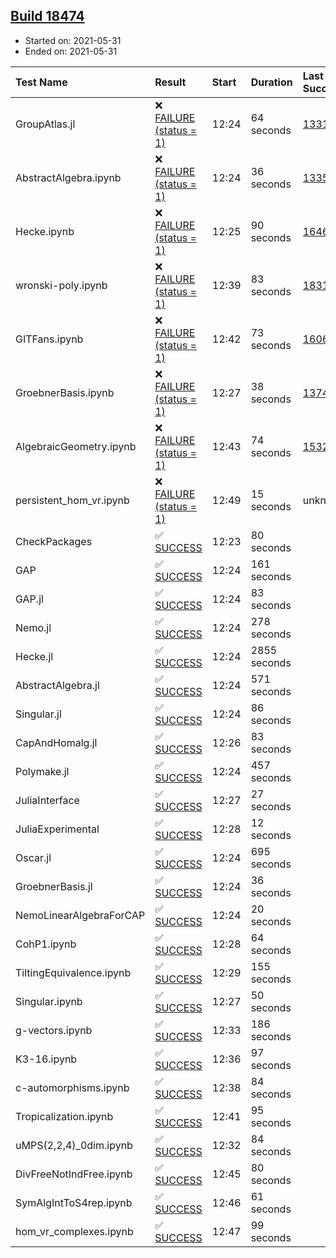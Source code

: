 ## [Build 18474](https://oscarci.mathematik.uni-kl.de/job/oscar/18474/)

* Started on: 2021-05-31
* Ended on: 2021-05-31

| Test Name    | Result | Start | Duration | Last Success | First Failure |
|:-------------|:-------|:------|:---------|:-------------|:--------------|
| GroupAtlas.jl | ❌ [FAILURE (status = 1)](https://oscarci.mathematik.uni-kl.de/job/oscar/18474/artifact/logs/build-18474/GroupAtlas.jl.log) | 12:24 | 64 seconds | [13311](https://oscarci.mathematik.uni-kl.de/job/oscar/13311/) | [13312](https://oscarci.mathematik.uni-kl.de/job/oscar/13312/) |
| AbstractAlgebra.ipynb | ❌ [FAILURE (status = 1)](https://oscarci.mathematik.uni-kl.de/job/oscar/18474/artifact/logs/build-18474/AbstractAlgebra.ipynb.log) | 12:24 | 36 seconds | [13355](https://oscarci.mathematik.uni-kl.de/job/oscar/13355/) | [13356](https://oscarci.mathematik.uni-kl.de/job/oscar/13356/) |
| Hecke.ipynb | ❌ [FAILURE (status = 1)](https://oscarci.mathematik.uni-kl.de/job/oscar/18474/artifact/logs/build-18474/Hecke.ipynb.log) | 12:25 | 90 seconds | [16463](https://oscarci.mathematik.uni-kl.de/job/oscar/16463/) | [16464](https://oscarci.mathematik.uni-kl.de/job/oscar/16464/) |
| wronski-poly.ipynb | ❌ [FAILURE (status = 1)](https://oscarci.mathematik.uni-kl.de/job/oscar/18474/artifact/logs/build-18474/wronski-poly.ipynb.log) | 12:39 | 83 seconds | [18314](https://oscarci.mathematik.uni-kl.de/job/oscar/18314/) | [18315](https://oscarci.mathematik.uni-kl.de/job/oscar/18315/) |
| GITFans.ipynb | ❌ [FAILURE (status = 1)](https://oscarci.mathematik.uni-kl.de/job/oscar/18474/artifact/logs/build-18474/GITFans.ipynb.log) | 12:42 | 73 seconds | [16068](https://oscarci.mathematik.uni-kl.de/job/oscar/16068/) | [16069](https://oscarci.mathematik.uni-kl.de/job/oscar/16069/) |
| GroebnerBasis.ipynb | ❌ [FAILURE (status = 1)](https://oscarci.mathematik.uni-kl.de/job/oscar/18474/artifact/logs/build-18474/GroebnerBasis.ipynb.log) | 12:27 | 38 seconds | [13748](https://oscarci.mathematik.uni-kl.de/job/oscar/13748/) | [13749](https://oscarci.mathematik.uni-kl.de/job/oscar/13749/) |
| AlgebraicGeometry.ipynb | ❌ [FAILURE (status = 1)](https://oscarci.mathematik.uni-kl.de/job/oscar/18474/artifact/logs/build-18474/AlgebraicGeometry.ipynb.log) | 12:43 | 74 seconds | [15322](https://oscarci.mathematik.uni-kl.de/job/oscar/15322/) | [15323](https://oscarci.mathematik.uni-kl.de/job/oscar/15323/) |
| persistent_hom_vr.ipynb | ❌ [FAILURE (status = 1)](https://oscarci.mathematik.uni-kl.de/job/oscar/18474/artifact/logs/build-18474/persistent_hom_vr.ipynb.log) | 12:49 | 15 seconds | unknown | unknown |
| CheckPackages | ✅ [SUCCESS](https://oscarci.mathematik.uni-kl.de/job/oscar/18474/artifact/logs/build-18474/CheckPackages.log) | 12:23 | 80 seconds |  |  |
| GAP | ✅ [SUCCESS](https://oscarci.mathematik.uni-kl.de/job/oscar/18474/artifact/logs/build-18474/GAP.log) | 12:24 | 161 seconds |  |  |
| GAP.jl | ✅ [SUCCESS](https://oscarci.mathematik.uni-kl.de/job/oscar/18474/artifact/logs/build-18474/GAP.jl.log) | 12:24 | 83 seconds |  |  |
| Nemo.jl | ✅ [SUCCESS](https://oscarci.mathematik.uni-kl.de/job/oscar/18474/artifact/logs/build-18474/Nemo.jl.log) | 12:24 | 278 seconds |  |  |
| Hecke.jl | ✅ [SUCCESS](https://oscarci.mathematik.uni-kl.de/job/oscar/18474/artifact/logs/build-18474/Hecke.jl.log) | 12:24 | 2855 seconds |  |  |
| AbstractAlgebra.jl | ✅ [SUCCESS](https://oscarci.mathematik.uni-kl.de/job/oscar/18474/artifact/logs/build-18474/AbstractAlgebra.jl.log) | 12:24 | 571 seconds |  |  |
| Singular.jl | ✅ [SUCCESS](https://oscarci.mathematik.uni-kl.de/job/oscar/18474/artifact/logs/build-18474/Singular.jl.log) | 12:24 | 86 seconds |  |  |
| CapAndHomalg.jl | ✅ [SUCCESS](https://oscarci.mathematik.uni-kl.de/job/oscar/18474/artifact/logs/build-18474/CapAndHomalg.jl.log) | 12:26 | 83 seconds |  |  |
| Polymake.jl | ✅ [SUCCESS](https://oscarci.mathematik.uni-kl.de/job/oscar/18474/artifact/logs/build-18474/Polymake.jl.log) | 12:24 | 457 seconds |  |  |
| JuliaInterface | ✅ [SUCCESS](https://oscarci.mathematik.uni-kl.de/job/oscar/18474/artifact/logs/build-18474/JuliaInterface.log) | 12:27 | 27 seconds |  |  |
| JuliaExperimental | ✅ [SUCCESS](https://oscarci.mathematik.uni-kl.de/job/oscar/18474/artifact/logs/build-18474/JuliaExperimental.log) | 12:28 | 12 seconds |  |  |
| Oscar.jl | ✅ [SUCCESS](https://oscarci.mathematik.uni-kl.de/job/oscar/18474/artifact/logs/build-18474/Oscar.jl.log) | 12:24 | 695 seconds |  |  |
| GroebnerBasis.jl | ✅ [SUCCESS](https://oscarci.mathematik.uni-kl.de/job/oscar/18474/artifact/logs/build-18474/GroebnerBasis.jl.log) | 12:24 | 36 seconds |  |  |
| NemoLinearAlgebraForCAP | ✅ [SUCCESS](https://oscarci.mathematik.uni-kl.de/job/oscar/18474/artifact/logs/build-18474/NemoLinearAlgebraForCAP.log) | 12:24 | 20 seconds |  |  |
| CohP1.ipynb | ✅ [SUCCESS](https://oscarci.mathematik.uni-kl.de/job/oscar/18474/artifact/logs/build-18474/CohP1.ipynb.log) | 12:28 | 64 seconds |  |  |
| TiltingEquivalence.ipynb | ✅ [SUCCESS](https://oscarci.mathematik.uni-kl.de/job/oscar/18474/artifact/logs/build-18474/TiltingEquivalence.ipynb.log) | 12:29 | 155 seconds |  |  |
| Singular.ipynb | ✅ [SUCCESS](https://oscarci.mathematik.uni-kl.de/job/oscar/18474/artifact/logs/build-18474/Singular.ipynb.log) | 12:27 | 50 seconds |  |  |
| g-vectors.ipynb | ✅ [SUCCESS](https://oscarci.mathematik.uni-kl.de/job/oscar/18474/artifact/logs/build-18474/g-vectors.ipynb.log) | 12:33 | 186 seconds |  |  |
| K3-16.ipynb | ✅ [SUCCESS](https://oscarci.mathematik.uni-kl.de/job/oscar/18474/artifact/logs/build-18474/K3-16.ipynb.log) | 12:36 | 97 seconds |  |  |
| c-automorphisms.ipynb | ✅ [SUCCESS](https://oscarci.mathematik.uni-kl.de/job/oscar/18474/artifact/logs/build-18474/c-automorphisms.ipynb.log) | 12:38 | 84 seconds |  |  |
| Tropicalization.ipynb | ✅ [SUCCESS](https://oscarci.mathematik.uni-kl.de/job/oscar/18474/artifact/logs/build-18474/Tropicalization.ipynb.log) | 12:41 | 95 seconds |  |  |
| uMPS(2,2,4)_0dim.ipynb | ✅ [SUCCESS](https://oscarci.mathematik.uni-kl.de/job/oscar/18474/artifact/logs/build-18474/uMPS-2-2-4-_0dim.ipynb.log) | 12:32 | 84 seconds |  |  |
| DivFreeNotIndFree.ipynb | ✅ [SUCCESS](https://oscarci.mathematik.uni-kl.de/job/oscar/18474/artifact/logs/build-18474/DivFreeNotIndFree.ipynb.log) | 12:45 | 80 seconds |  |  |
| SymAlgIntToS4rep.ipynb | ✅ [SUCCESS](https://oscarci.mathematik.uni-kl.de/job/oscar/18474/artifact/logs/build-18474/SymAlgIntToS4rep.ipynb.log) | 12:46 | 61 seconds |  |  |
| hom_vr_complexes.ipynb | ✅ [SUCCESS](https://oscarci.mathematik.uni-kl.de/job/oscar/18474/artifact/logs/build-18474/hom_vr_complexes.ipynb.log) | 12:47 | 99 seconds |  |  |
